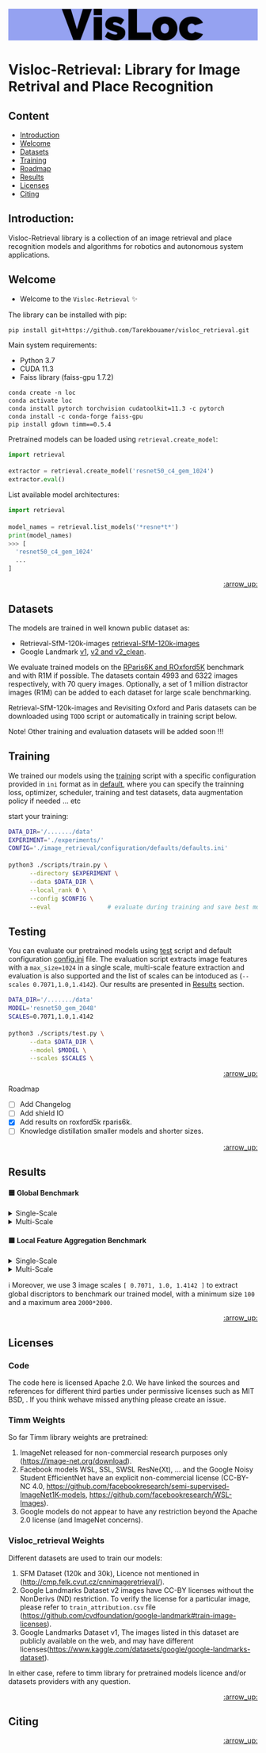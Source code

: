 ![demo_vid](assets/VisLoc-logos.jpeg)

# Visloc-Retrieval: Library for Image Retrival and Place Recognition

## Content
- [Introduction](#introduction)
- [Welcome](#welcome)
- [Datasets](#datasets)
- [Training](#training)
- [Roadmap](#roadmap)
- [Results](#results)
- [Licenses](#licenses)
- [Citing](#citing)

## Introduction:

Visloc-Retrieval library is a collection of an image retrieval and place recognition models and algorithms for robotics and autonomous system applications.

## Welcome

* Welcome to the `Visloc-Retrieval` :sparkles:

The library can be installed with pip:

```
pip install git+https://github.com/Tarekbouamer/visloc_retrieval.git
```

Main system requirements:
  * Python 3.7
  * CUDA 11.3
  * Faiss library (faiss-gpu 1.7.2)

```
conda create -n loc
conda activate loc
conda install pytorch torchvision cudatoolkit=11.3 -c pytorch
conda install -c conda-forge faiss-gpu 
pip install gdown timm==0.5.4
```

Pretrained models can be loaded using `retrieval.create_model`:

```python
import retrieval

extractor = retrieval.create_model('resnet50_c4_gem_1024')
extractor.eval()
```

List available model architectures:
```python
import retrieval

model_names = retrieval.list_models('*resne*t*')
print(model_names)
>>> [
  'resnet50_c4_gem_1024'
  ...
]
```

<p align="right"><a href="#content">:arrow_up:</a></p>

## Datasets
The models are trained in well known public dataset as:
 * Retrieval-SfM-120k-images [retrieval-SfM-120k-images](http://cmp.felk.cvut.cz/cnnimageretrieval/) 
 * Google Landmark [v1](https://www.kaggle.com/datasets/google/google-landmarks-dataset), [v2 and v2_clean](https://github.com/cvdfoundation/google-landmark). 

We evaluate trained models on the [RParis6K and ROxford5K](https://github.com/filipradenovic/revisitop) benchmark and with R1M if possible. The datasets contain 4993 and 6322 images respectively, with 70 query images. Optionally, a set of 1 million distractor images (R1M) can be added to each dataset for large scale benchmarking.

Retrieval-SfM-120k-images and Revisiting Oxford and Paris datasets can be downloaded using `TODO` script or automatically in training script below.

 Note! Other training and evaluation datasets will be added soon !!!


## Training
We trained our models using the [training](scripts/train.py) script with a specific configuration provided in `ini` format as in [default](retrieval/configuration/defaults/default.ini), where you can specify the trainning loss, optimizer, scheduler, training and test datasets, data augmentation policy if needed ... etc

start your training:

```sh
DATA_DIR='/......./data'
EXPERIMENT='./experiments/'
CONFIG='./image_retrieval/configuration/defaults/defaults.ini'

python3 ./scripts/train.py \
      --directory $EXPERIMENT \
      --data $DATA_DIR \
      --local_rank 0 \
      --config $CONFIG \
      --eval                # evaluate during training and save best model

```

## Testing
You can evaluate our pretrained models using [test](scripts/test.py) script and default configuration [config.ini](retrieval/configuration/default.yaml) file. The evaluation script extracts image features with a `max_size=1024` in a single scale, multi-scale feature extraction and evaluation is also supported and the list of scales can be intoduced as (`--scales 0.7071,1.0,1.4142`). Our results are presented in [Results](#results) section.

```sh
DATA_DIR='/......./data'
MODEL='resnet50_gem_2048'
SCALES=0.7071,1.0,1.4142

python3 ./scripts/test.py \
      --data $DATA_DIR \
      --model $MODEL \
      --scales $SCALES \
```

<p align="right"><a href="#content">:arrow_up:</a></p


## Roadmap

- [ ] Add Changelog
- [ ] Add shield IO
- [x] Add results on roxford5k rparis6k.
- [ ] Knowledge distillation smaller models and shorter sizes.

<p align="right"><a href="#content">:arrow_up:</a></p>

## Results

#### :blue_square: Global Benchmark

<details><summary> Single-Scale </summary>

  | Models                    | |     | ROxford5k |     | |     | RParis6k |      |
  |---------------------------|-|:-----:|:-----:|:-----:|-|:-----:|:-----:|:-----:|
  |                           | | Easy  | Medium| Hard  | | Easy  | Medium| Hard  |
  | sfm_resnet50_gem_2048     | | 83.83 | 66.01 | 38.96 | | 91.83 | 77.16 | 55.82 |
  | sfm_resnet50_c4_gem_1024  | | 79.22 | 60.53 | 34.30 | | 89.24 | 71.77 | 49.14 |
  | sfm_resnet101_gem_2048    | | 82.80 | 66.26 | 40.39 | | 91.29 | 75.23 | 53.21 |
  | sfm_resnet101_c4_gem_1024 | | 82.12 | 62.81 | 36.56 | | 90.44 | 74.64 | 52.67 |
  | gl18_resnet101_gem_2048   | | 81.79 | 65.58 | 40.72 | | 91.38 | 76.71 | 56.63 |
  | sfm_resnet18_how_128      | | 61.61 | 46.67 | 22.37 | | 80.52 | 62.20 | 33.79 |
  | sfm_resnet50_c4_how_128   | | 51.80 | 36.76 | 11.99 | | 75.29 | 58.14 | 31.94 |
    
</details>

<details><summary> Multi-Scale </summary>

  | Models                    | |     | ROxford5k |     | |     | RParis6k |      |
  |---------------------------|-|:-----:|:-----:|:-----:|-|:-----:|:-----:|:-----:|
  |                           | | Easy  | Medium| Hard  | | Easy  | Medium| Hard  |
  | sfm_resnet50_gem_2048     | | 84.96 | 67.19 | 40.45 | | 92.67 | 78.39 | 57.84 |
  | sfm_resnet50_c4_gem_1024  | | 80.99 | 61.90 | 34.90 | | 90.20 | 72.58 | 49.98 |
  | sfm_resnet101_gem_2048    | | 83.65 | 66.88 | 40.60 | | 92.11 | 76.63 | 55.11 |
  | sfm_resnet101_c4_gem_1024 | | 83.94 | 64.41 | 38.09 | | 91.66 | 76.70 | 55.28 |
  | gl18_resnet101_gem_2048   | | 84.76 | 68.05 | 43.42 | | 93.25 | 79.75 | 61.14 |
  | sfm_resnet18_how_128      | | 63.70 | 48.19 | 24.93 | | 83.03 | 64.51 | 36.35 |
  | sfm_resnet50_c4_how_128   | | 52.71 | 37.36 | 12.37 | | 75.82 | 58.71 | 32.56 |
    
</details>


#### :green_square: Local Feature Aggregation Benchmark

<details><summary> Single-Scale </summary>


  | Models                    | | Algo      | |  N   | |     | ROxford5k |     | |     | RParis6k |      |
  |---------------------------|-|:---------:|-|:----:|-|:-----:|:-----:|:-----:|-|:-----:|:-----:|:-----:|
  |                           | |           | |      | | Easy  | Medium| Hard  | | Easy  | Medium| Hard  |
  | sfm_resnet18_how_128      | | ASMK-64k  | | 1000 | | 68.21 | 54.50 | 31.51 | | 83.07 | 64.53 | 37.68 |
  | sfm_resnet50_c4_how_128   | | ASMK-64k  | | 1000 | | 76.60 | 61.69 | 39.83 | | 89.87 | 72.35 | 50.32 |

    
</details>

<details><summary> Multi-Scale </summary>

  | Models                    | | Algo      | |  N   | |     | ROxford5k |     | |     | RParis6k |      |
  |---------------------------|-|:---------:|-|:----:|-|:-----:|:-----:|:-----:|-|:-----:|:-----:|:-----:|
  |                           | |           | |      | | Easy  | Medium| Hard  | | Easy  | Medium| Hard  |
  | sfm_resnet18_how_128      | | ASMK-64k  | | 1000 | | 84.68 | 68.06 | 44.70 | | 91.82 | 73.69 | 49.87 |
  | sfm_resnet50_c4_how_128   | | ASMK-64k  | | 1000 | | 85.72 | 69.84 | 47.27 | | 92.46 | 75.28 | 54.73 |

    
</details>

<!-- #### :blue_square: Single-Scale Benchmark

  | Models                  | |     | ROxford5k |     | |     | RParis6k |      |
  |-------------------------|-|:-----:|:-----:|:-----:|-|:-----:|:-----:|:-----:|
  |                         | | Easy  | Medium| Hard  | | Easy  | Medium| Hard  |
  | resnet50_gem_2048       | | 83.83 | 66.01 | 38.96 | | 91.83 | 77.16 | 55.82 |
  | resnet50_c4_gem_1024    | | 79.22 | 60.53 | 34.30 | | 89.24 | 71.77 | 49.14 |
  | resnet101_gem_2048      | | 82.80 | 66.26 | 40.39 | | 91.29 | 75.23 | 53.21 |
  | resnet101_c4_gem_1024   | | 82.12 | 62.81 | 36.56 | | 90.44 | 74.64 | 52.67 |
  | gl18_resnet101_gem_2048 | | 81.79 | 65.58 | 40.72 | | 91.38 | 76.71 | 56.63 |


#### :orange_square: Multi-Scale Benchmark

  | Models                  | |     | ROxford5k |     | |     | RParis6k |      |
  |-------------------------|-|:-----:|:-----:|:-----:|-|:-----:|:-----:|:-----:|
  |                         | | Easy  | Medium| Hard  | | Easy  | Medium| Hard  |
  | resnet50_gem_2048       | | 84.96 | 67.19 | 40.45 | | 92.67 | 78.39 | 57.84 |
  | resnet50_c4_gem_1024    | | 80.99 | 61.90 | 34.90 | | 90.20 | 72.58 | 49.98 |
  | resnet101_gem_2048      | | 83.65 | 66.88 | 40.60 | | 92.11 | 76.63 | 55.11 |
  | resnet101_c4_gem_1024   | | 83.94 | 64.41 | 38.09 | | 91.66 | 76.70 | 55.28 |
  | gl18_resnet101_gem_2048 | | 84.76 | 68.05 | 43.42 | | 93.25 | 79.75 | 61.14 | -->

  :information_source: Moreover, we use 3 image scales `[ 0.7071, 1.0, 1.4142 ]` to extract global discriptors to benchmark our trained model, with a minimum size `100` and a maximum area `2000*2000`.

<p align="right"><a href="#content">:arrow_up:</a></p>






## Licenses

### Code
The code here is licensed Apache 2.0. We have linked the sources and references for different third parties under permissive licenses such as MIT BSD, . If you think wehave missed anything please create an issue.

### Timm Weights
 So far Timm library weights are pretrained: 
 1) ImageNet released for non-commercial research purposes only (https://image-net.org/download).
 2) Facebook models WSL, SSL, SWSL ResNe(Xt), ... and the Google Noisy Student EfficientNet have an explicit non-commercial license (CC-BY-NC 4.0, https://github.com/facebookresearch/semi-supervised-ImageNet1K-models, https://github.com/facebookresearch/WSL-Images).
 3) Google models do not appear to have any restriction beyond the Apache 2.0 license (and ImageNet concerns). 
 

 ### Visloc_retrieval Weights
 Different datasets are used to train our models:
 1) SFM Dataset (120k and 30k), Licence not mentioned in (http://cmp.felk.cvut.cz/cnnimageretrieval/).
 2) Google Landmarks Dataset v2 images have CC-BY licenses without the NonDerivs (ND) restriction. To verify the license for a particular image, please refer to `train_attribution.csv` file (https://github.com/cvdfoundation/google-landmark#train-image-licenses).
 3) Google Landmarks Dataset v1, The images listed in this dataset are publicly available on the web, and may have different licenses(https://www.kaggle.com/datasets/google/google-landmarks-dataset).

In either case, refere to timm library for pretrained models licence and/or datasets providers with any question. 

<p align="right"><a href="#content">:arrow_up:</a></p>

## Citing


<p align="right"><a href="#content">:arrow_up:</a></p>
